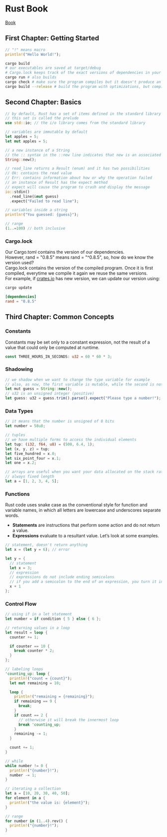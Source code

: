 # Rust Book

[Book](https://doc.rust-lang.org/stable/book/)

## First Chapter: Getting Started

```rust
// "!" means macro
println!("Hello World!");
```

```bash
cargo build
# our executables are saved at target/debug
# Cargo.lock keeps track of the exact versions of dependencies in your project
cargo run # also builds
cargo check # make sure the program compiles but it doesn't produce an executable
cargo build --release # build the program with optimizations, but compilation is slower
```

## Second Chapter: Basics

```rust
// by default, Rust has a set of items defined in the standard library that it brings into the scope of every program
// this set is called the prelude
use std::io; // the i/o library comes from the standard library

// variables are immutable by default
let apples = 5;
let mut apples = 5;

// a new instance of a String
// the :: syntax in the ::new line indicates that new is an associated function of the String type
String::new();

// read_line returns a Result (enum) and it has two possibilities
// Ok: contains the read value
// Err: contains information about how or why the operation failed
// an instance of Result has the expect method
// expect will cause the program to crash and display the message
io::stdin()
  .read_line(&mut guess)
  .expect("Failed to read line");

// variables inside a string
println!("You guessed: {guess}");

// range
(1..=100) // both inclusive
```

### Cargo.lock

Our Cargo.toml contains the version of our dependencies.<br>
However, rand = "0.8.5" means rand = "^0.8.5", so, how do we know the version used?<br>
Cargo.lock contains the version of the compiled program. Once it is first compiled, everytime we compile it again we reuse the same versions.<br>
For example, if [crates.io](https://crates.io/) has new version, we can update our version using:

```bash
cargo update
```

```toml
[dependencies]
rand = "0.8.5"
```

## Third Chapter: Common Concepts

### Constants

Constants may be set only to a constant expression, not the result of a value that could only be computed at runtime.

```rust
const THREE_HOURS_IN_SECONDS: u32 = 60 * 60 * 3;
```

### Shadowing

```javascript
// we shadow when we want to change the type variable for example
// also, as now, the first variable is mutable, while the second is not
let mut guess = String::new();
// u32 is an unsigned integer (positive)
let guess: u32 = guess.trim().parse().expect("Please type a number!");
```

### Data Types

```rust
// it means that the number is unsigned of 8 bits
let number = 58u8;

// tuples
// we have multiple forms to access the individual elements
let tup: (i32, f64, u8) = (500, 6.4, 1);
let (x, y, z) = tup;
let five_hundred = x.0;
let six_point_four = x.1;
let one = x.2;

// arrays are useful when you want your data allocated on the stack rather than the heap
// always fixed length
let a = [1, 2, 3, 4, 5];
```

### Functions

Rust code uses snake case as the conventional style for function and variable names, in which all letters are lowercase and underscores separate words.

- <b>Statements</b> are instructions that perform some action and do not return a value.
- <b>Expressions</b> evaluate to a resultant value. Let’s look at some examples.

```rust
// statement, doesn't return anything
let x = (let y = 6); // error

let y = {
  // statement
  let x = 3;
  // expression
  // expressions do not include ending semicolons
  // if you add a semicolon to the end of an expression, you turn it into a statement, and it will then not return a value
  x + 1
};
```

### Control Flow

```rust
// using if in a let statement
let number = if condition { 5 } else { 6 };

// returning values in a loop
let result = loop {
  counter += 1;

  if counter == 10 {
    break counter * 2;
  }
};

// labeling loops
'counting_up: loop {
  println!("count = {count}");
  let mut remaining = 10;

  loop {
    println!("remaining = {remaining}");
    if remaining == 9 {
      break;
    }
    if count == 2 {
      // otherwise it will break the innermost loop
      break 'counting_up;
    }
    remaining -= 1;
  }

  count += 1;
}

// while
while number != 0 {
  println!("{number}!");
  number -= 1;
}

// iterating a collection
let a = [10, 20, 30, 40, 50];
for element in a {
  println!("the value is: {element}");
}

// range
for number in (1..4).rev() {
  println!("{number}!");
}
```
